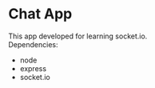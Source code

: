 # Chat App
This app developed for learning socket.io.
<br>
Dependencies:
- node
- express
- socket.io